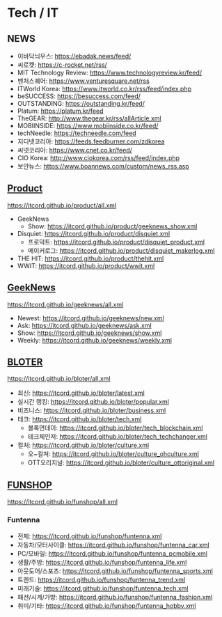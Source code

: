 # Tech / IT

## NEWS
- 이바닥늬우스: https://ebadak.news/feed/
- 씨로켓: https://c-rocket.net/rss/
- MIT Technology Review: https://www.technologyreview.kr/feed/
- 벤처스퀘어: https://www.venturesquare.net/rss
- ITWorld Korea: https://www.itworld.co.kr/rss/feed/index.php
- beSUCCESS: https://besuccess.com/feed/
- OUTSTANDING: https://outstanding.kr/feed/
- Platum: https://platum.kr/feed
- TheGEAR: http://www.thegear.kr/rss/allArticle.xml
- MOBIINSIDE: https://www.mobiinside.co.kr/feed/
- techNeedle: https://techneedle.com/feed
- 지디넷코리아: https://feeds.feedburner.com/zdkorea
- 씨넷코리아: https://www.cnet.co.kr/feed/
- CIO Korea: http://www.ciokorea.com/rss/feed/index.php
- 보안뉴스: https://www.boannews.com/custom/news_rss.asp

## [Product](https://github.com/ITCORD/product) 
https://itcord.github.io/product/all.xml
- GeekNews 
   - Show: https://itcord.github.io/product/geeknews_show.xml
- Disquiet: https://itcord.github.io/product/disquiet.xml
   - 프로덕트: https://itcord.github.io/product/disquiet_product.xml
   - 메이커로그: https://itcord.github.io/product/disquiet_makerlog.xml
- THE HIT: https://itcord.github.io/product/thehit.xml
- WWIT: https://itcord.github.io/product/wwit.xml

## [GeekNews](https://github.com/ITCORD/geeknews)
https://itcord.github.io/geeknews/all.xml
- Newest: https://itcord.github.io/geeknews/new.xml
- Ask: https://itcord.github.io/geeknews/ask.xml
- Show: https://itcord.github.io/geeknews/show.xml
- Weekly: https://itcord.github.io/geeknews/weekly.xml

## [BLOTER](https://github.com/ITCORD/bloter)
https://itcord.github.io/bloter/all.xml
- 최신: https://itcord.github.io/bloter/latest.xml
- 실시간 랭킹: https://itcord.github.io/bloter/popular.xml
- 비즈니스: https://itcord.github.io/bloter/business.xml
- 테크: https://itcord.github.io/bloter/tech.xml
   - 블록먼데이: https://itcord.github.io/bloter/tech_blockchain.xml
   - 테크체인저: https://itcord.github.io/bloter/tech_techchanger.xml
- 컬처: https://itcord.github.io/bloter/culture.xml
   - 오~컬쳐: https://itcord.github.io/bloter/culture_ohculture.xml
   - OTT오리지널: https://itcord.github.io/bloter/culture_ottoriginal.xml

## [FUNSHOP](https://github.com/ITCORD/funshop)
https://itcord.github.io/funshop/all.xml

### Funtenna
- 전체: https://itcord.github.io/funshop/funtenna.xml
- 자동차/모터사이클: https://itcord.github.io/funshop/funtenna_car.xml
- PC/모바일: https://itcord.github.io/funshop/funtenna_pcmobile.xml
- 생활/주방: https://itcord.github.io/funshop/funtenna_life.xml
- 아웃도어/스포츠: https://itcord.github.io/funshop/funtenna_sports.xml
- 트렌드: https://itcord.github.io/funshop/funtenna_trend.xml
- 미래기술: https://itcord.github.io/funshop/funtenna_tech.xml
- 패션/시계/가방: https://itcord.github.io/funshop/funtenna_fashion.xml
- 취미/기타: https://itcord.github.io/funshop/funtenna_hobby.xml